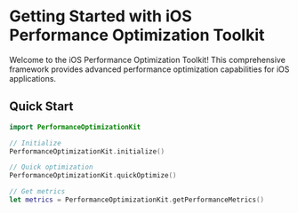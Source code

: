 # Getting Started with iOS Performance Optimization Toolkit

Welcome to the iOS Performance Optimization Toolkit! This comprehensive framework provides advanced performance optimization capabilities for iOS applications.

## Quick Start

```swift
import PerformanceOptimizationKit

// Initialize
PerformanceOptimizationKit.initialize()

// Quick optimization
PerformanceOptimizationKit.quickOptimize()

// Get metrics
let metrics = PerformanceOptimizationKit.getPerformanceMetrics()
```
